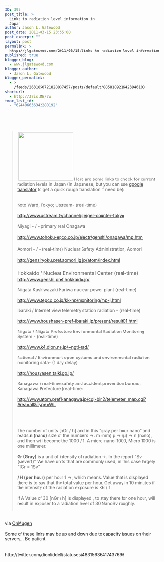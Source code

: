 ```yaml
---
ID: 397
post_title: >
  Links to radiation level information in
  Japan
author: Jason L. Gatewood
post_date: 2011-03-15 23:55:00
post_excerpt: ""
layout: post
permalink: >
  http://jlgatewood.com/2011/03/15/links-to-radiation-level-information-in-japan/
published: true
blogger_blog:
  - www.jlgatewood.com
blogger_author:
  - Jason L. Gatewood
blogger_permalink:
  - >
    /feeds/2631850721828837457/posts/default/8858189216423946108
shorturl:
  - http://J7is.ME/7w
tmac_last_id:
  - "624406636342280192"
---
```

<div><br /><div><br /><blockquote><img class="alignleft" style="margin: 3px;" src="http://www.jlgatewood.com/wp-content/uploads/2012/01/Japan-radiation-fear2.jpg" alt="" width="180" height="158" />Here are some links to check for current radiation levels in Japan (In Japanese, but you can use <a href="http://translate.google.com">google translator</a> to get a quick rough translation if need be):<br /><br /> <br /><div><span>Koto Ward, Tokyo; Ustream- (real-time)</span></div><br /><div><a href="http://www.ustream.tv/channel/geiger-counter-tokyo">http://www.ustream.tv/channel/geiger-counter-tokyo</a></div><br /><div><span>Miyagi - / - primary real Onagawa</span></div><br /><div><span style="line-height: 24px;"><a href="http://www.tohoku-epco.co.jp/electr/genshi/onagawa/mp.html">http://www.tohoku-epco.co.jp/electr/genshi/onagawa/mp.html</a></span></div><br /><div><span>Aomori - / - (real-time) Nuclear Safety Administration, Aomori</span></div><br /><div><span style="line-height: 24px;"><a style="text-decoration: none; color: #c13802;" href="http://www.tohoku-epco.co.jp/electr/genshi/onagawa/mp.html" target="_blank"></a><a href="http://gensiryoku.pref.aomori.lg.jp/atom/index.html">http://gensiryoku.pref.aomori.lg.jp/atom/index.html</a></span></div><br /><div><span style="font-size: 16px; line-height: 24px;">Hokkaido / Nuclear Environmental Center (real-time)</span><br /><a href="http://www.genshi.pref.hokkaido.jp/">http://www.genshi.pref.hokkaido.jp/</a></div><br /><div><span>Niigata Kashiwazaki Kariwa nuclear power plant (real-time)</span></div><br /><div><a href="http://www.genshi.pref.hokkaido.jp/"></a><a href="http://www.tepco.co.jp/kk-np/monitoring/mp-j.html">http://www.tepco.co.jp/kk-np/monitoring/mp-j.html</a></div><br /><div><span>Ibaraki / Internet view telemetry station radiation - (</span><span>real-time)</span></div><br /><div><a href="http://www.tepco.co.jp/kk-np/monitoring/mp-j.html"></a><a href="http://www.houshasen-pref-ibaraki.jp/present/result01.html">http://www.houshasen-pref-ibaraki.jp/present/result01.html</a></div><br /><div><span>Niigata / Niigata Prefecture Environmental Radiation Monitoring System - (real-time)</span></div><br /><div><a href="http://www.houshasen-pref-ibaraki.jp/present/result01.html"></a><a href="http://www.k4.dion.ne.jp/~ngtl-rad/">http://www.k4.dion.ne.jp/~ngtl-rad/</a></div><br /><div><span>National / Environment </span><span>open systems and environmental radiation monitoring data</span><span>- (1 day delay) </span></div><br /><div><a href="http://www.k4.dion.ne.jp/~ngtl-rad/"></a><a href="http://housyasen.taiki.go.jp/">http://housyasen.taiki.go.jp/</a></div><br /><div><span>Kanagawa / real-time safety and accident prevention bureau, Kanagawa Prefecture (real-time)</span></div><br /><div><a href="http://www.atom.pref.kanagawa.jp/cgi-bin2/telemeter_map.cgi?Area=all&Type=WL">http://www.atom.pref.kanagawa.jp/cgi-bin2/telemeter_map.cgi?Area=all&Type=WL</a></div><br /> <br /><div><br /><br /><span>The number of units [nGr / h] and in this "gray per hour nano" and reads.</span><strong>n (nano)</strong> size of the numbers →. m (mm) μ → (μ) → n (nano), and then will become the 1000 / 1. A micro-nano-1000, Micro 1000 is one millimeter.<br /><br /><strong>Gr (Gray)</strong> is a unit of intensity of radiation →. In the report "Sv (sievert)" We have units that are commonly used, in this case largely "1Gr = 1Sv"<br /><br /><strong>/ H (per hour)</strong> per hour 1 →, which means. Value that is displayed there is to say that the total value per hour. Get away in 10 minutes if the intensity of the radiation exposure is &lt;6 / 1.<br /><br />If A Value of 30 [nGr / h] is displayed , to stay there for one hour, will result in exposer to a radiation level of 30 NanoSv roughly.<br /><br /></div></blockquote><br /><div>via <a href="http://onmugen.posterous.com/links-to-radiation-level-information-in-japan">OnMugen</a></div><br />Some of these links may be up and down due to capacity issues on their servers...  Be patient.<br /><br /></div><br />http://twitter.com/dionliddell/statuses/48315636417437696<br /><br /> <br /><br /></div>